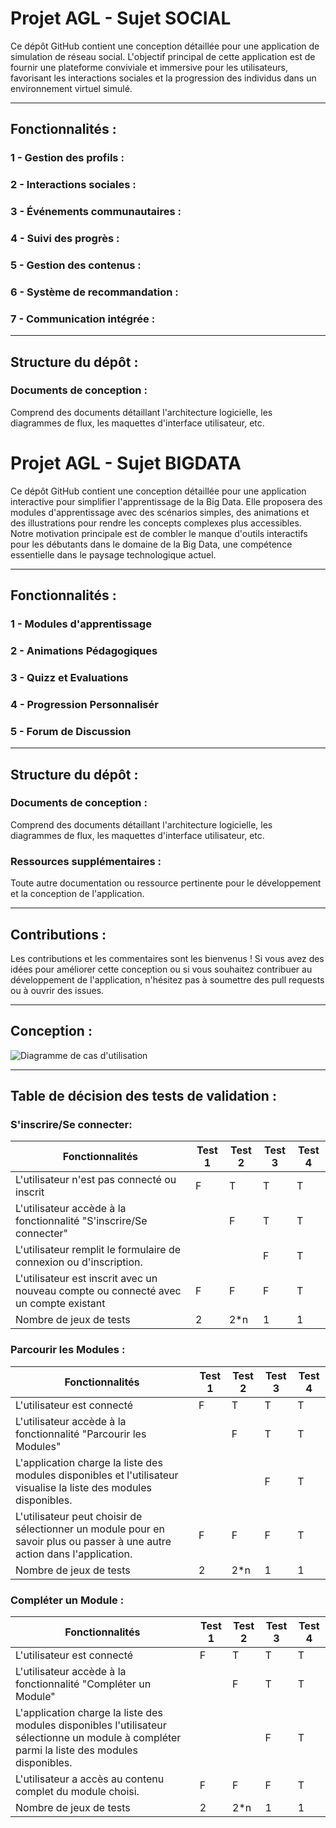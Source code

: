 # Projet AGL - Sujet SOCIAL
 Ce dépôt GitHub contient une conception détaillée pour une application de simulation de réseau social. L'objectif principal de cette application est de fournir une plateforme conviviale et immersive pour les utilisateurs, favorisant les interactions sociales et la progression des individus dans un environnement virtuel simulé.

 ____________________________________________________________________________________________________

 ## Fonctionnalités :
 ### 1 - Gestion des profils : 



 ### 2 - Interactions sociales :



 ### 3 - Événements communautaires : 



 ### 4 - Suivi des progrès : 


 ### 5 - Gestion des contenus : 



 ### 6 - Système de recommandation : 



 ### 7 - Communication intégrée :



 ____________________________________________________________________________________________________
## Structure du dépôt :
### Documents de conception : 
Comprend des documents détaillant l'architecture logicielle, les diagrammes de flux, les maquettes d'interface utilisateur, etc.

# Projet AGL - Sujet BIGDATA
 Ce dépôt GitHub contient une conception détaillée pour une application interactive pour simplifier l'apprentissage de la Big Data. Elle proposera des modules d'apprentissage avec des scénarios simples, des animations et des illustrations pour rendre les concepts complexes plus accessibles. Notre motivation principale est de combler le manque d'outils interactifs pour les débutants dans le domaine de la Big Data, une compétence essentielle dans le paysage technologique actuel.

 ____________________________________________________________________________________________________

 ## Fonctionnalités :
 ### 1 - Modules d'apprentissage 



 ### 2 - Animations Pédagogiques 



 ### 3 - Quizz et Evaluations  



 ### 4 - Progression Personnalisér 



 ### 5 - Forum de Discussion  



 



 ____________________________________________________________________________________________________
## Structure du dépôt :
### Documents de conception : 
Comprend des documents détaillant l'architecture logicielle, les diagrammes de flux, les maquettes d'interface utilisateur, etc.

### Ressources supplémentaires :
Toute autre documentation ou ressource pertinente pour le développement et la conception de l'application.

 ____________________________________________________________________________________________________

## Contributions :
Les contributions et les commentaires sont les bienvenus ! Si vous avez des idées pour améliorer cette conception ou si vous souhaitez contribuer au développement de l'application, n'hésitez pas à soumettre des pull requests ou à ouvrir des issues.

 ____________________________________________________________________________________________________
## Conception :

![Diagramme de cas d'utilisation](https://github.com/MolkaJebali/Projet-AGL---BIGDATA/assets/162985207/28d85068-9b77-4fa4-8105-d32f5928342a)


 ____________________________________________________________________________________________________
## Table de décision des tests de validation  :
### S'inscrire/Se connecter:
| Fonctionnalités                                                     | Test 1 | Test 2 | Test 3 | Test 4 |
|----------------------------------------------------------------------|--------|--------|--------|--------|
|  L'utilisateur n'est pas connecté ou inscrit |   F    |   T    |   T    |   T    |
| L'utilisateur accède à la fonctionnalité "S'inscrire/Se connecter"                   |       |   F    |   T    |    T    |
| L'utilisateur remplit le formulaire de connexion ou d'inscription.                 |       |       |   F     |  T      |
| L'utilisateur est inscrit avec un nouveau compte ou connecté avec un compte existant  |   F    |   F    |   F    |   T    |
|Nombre de jeux de tests | 2 | 2*n | 1 | 1 |

### Parcourir les Modules :

| Fonctionnalités                                                     | Test 1 | Test 2 | Test 3 | Test 4 |
|----------------------------------------------------------------------|--------|--------|--------|--------|
|  L'utilisateur est connecté |   F    |   T    |   T    |   T    |
| L'utilisateur accède à la fonctionnalité "Parcourir les Modules"                   |       |   F    |   T    |    T    |
| L'application charge la liste des modules disponibles et l'utilisateur visualise la liste des modules disponibles.                 |       |       |   F     |  T      |
| L'utilisateur peut choisir de sélectionner un module pour en savoir plus ou passer à une autre action dans l'application.  |   F    |   F    |   F    |   T    |
|Nombre de jeux de tests | 2 | 2*n | 1 | 1 |

### Compléter un Module :

| Fonctionnalités                                                     | Test 1 | Test 2 | Test 3 | Test 4 |
|----------------------------------------------------------------------|--------|--------|--------|--------|
|  L'utilisateur est connecté |   F    |   T    |   T    |   T    |
| L'utilisateur accède à la fonctionnalité "Compléter un Module"                   |       |   F    |   T    |    T    |
| L'application charge la liste des modules disponibles l'utilisateur sélectionne un module à compléter parmi la liste des modules disponibles.                 |       |       |   F     |  T      |
| L'utilisateur a accès au contenu complet du module choisi.   |   F    |   F    |   F    |   T    |
|Nombre de jeux de tests | 2 | 2*n | 1 | 1 |
